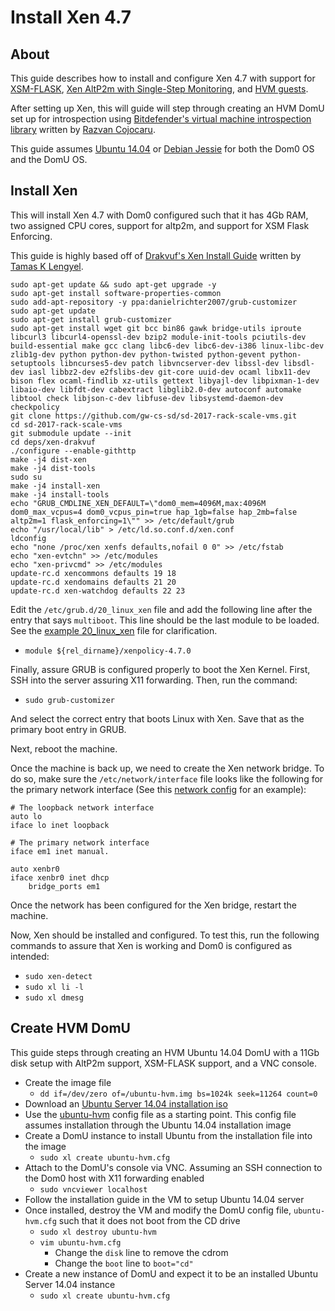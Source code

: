 Install Xen 4.7
==

About
--

This guide describes how to install and configure Xen 4.7 with support
for [XSM-FLASK][xsm], [Xen AltP2m with Single-Step Monitoring][altp2m], and [HVM guests][hvm].

After setting up Xen, this will guide will step through creating an HVM
DomU set up for introspection using [Bitdefender's virtual machine
introspection library][libbdvmi] written by [Razvan
Cojocaru][rcojocaru].

This guide assumes [Ubuntu 14.04][ubuntu] or [Debian Jessie][debian] for both the Dom0 OS
and the DomU OS.

Install Xen
--
This will install Xen 4.7 with Dom0 configured such that it has 4Gb RAM,
two assigned CPU cores, support for altp2m, and support for XSM Flask
Enforcing.

This guide is highly based off of [Drakvuf's Xen Install Guide][drakvuf]
written by [Tamas K Lengyel][tklengyel].

```
sudo apt-get update && sudo apt-get upgrade -y
sudo apt-get install software-properties-common
sudo add-apt-repository -y ppa:danielrichter2007/grub-customizer
sudo apt-get update
sudo apt-get install grub-customizer
sudo apt-get install wget git bcc bin86 gawk bridge-utils iproute libcurl3 libcurl4-openssl-dev bzip2 module-init-tools pciutils-dev build-essential make gcc clang libc6-dev libc6-dev-i386 linux-libc-dev zlib1g-dev python python-dev python-twisted python-gevent python-setuptools libncurses5-dev patch libvncserver-dev libssl-dev libsdl-dev iasl libbz2-dev e2fslibs-dev git-core uuid-dev ocaml libx11-dev bison flex ocaml-findlib xz-utils gettext libyajl-dev libpixman-1-dev libaio-dev libfdt-dev cabextract libglib2.0-dev autoconf automake libtool check libjson-c-dev libfuse-dev libsystemd-daemon-dev checkpolicy
git clone https://github.com/gw-cs-sd/sd-2017-rack-scale-vms.git
cd sd-2017-rack-scale-vms
git submodule update --init
cd deps/xen-drakvuf
./configure --enable-githttp
make -j4 dist-xen
make -j4 dist-tools
sudo su
make -j4 install-xen
make -j4 install-tools
echo "GRUB_CMDLINE_XEN_DEFAULT=\"dom0_mem=4096M,max:4096M dom0_max_vcpus=4 dom0_vcpus_pin=true hap_1gb=false hap_2mb=false altp2m=1 flask_enforcing=1\"" >> /etc/default/grub
echo "/usr/local/lib" > /etc/ld.so.conf.d/xen.conf
ldconfig
echo "none /proc/xen xenfs defaults,nofail 0 0" >> /etc/fstab
echo "xen-evtchn" >> /etc/modules
echo "xen-privcmd" >> /etc/modules
update-rc.d xencommons defaults 19 18
update-rc.d xendomains defaults 21 20
update-rc.d xen-watchdog defaults 22 23
```

Edit the `/etc/grub.d/20_linux_xen` file and add the following line
after the entry that says `multiboot`.  This line should be the last
module to be loaded.  See the [example 20_linux_xen][20_linux_xen] file
for clarification.
  - `module ${rel_dirname}/xenpolicy-4.7.0`

Finally, assure GRUB is configured properly to boot the Xen Kernel.
First, SSH into the server assuring X11 forwarding.  Then, run the
command:
  - `sudo grub-customizer`

And select the correct entry that boots Linux with Xen.  Save that as
the primary boot entry in GRUB.

Next, reboot the machine.

Once the machine is back up, we need to create the Xen network bridge.  To do so, make sure the `/etc/network/interface` file looks like the following for the primary network interface (See this [network config][netiface] for an example):

```
# The loopback network interface
auto lo
iface lo inet loopback

# The primary network interface
iface em1 inet manual.

auto xenbr0
iface xenbr0 inet dhcp
    bridge_ports em1
```

Once the network has been configured for the Xen bridge, restart the machine.

Now, Xen should be installed and configured.  To test this, run the
following commands to assure that Xen is working and Dom0 is configured
as intended:
  - `sudo xen-detect`
  - `sudo xl li -l`
  - `sudo xl dmesg`

Create HVM DomU
--

This guide steps through creating an HVM Ubuntu 14.04 DomU with a 11Gb disk setup with AltP2m support, XSM-FLASK support, and a VNC console.

  - Create the image file
    + `dd if=/dev/zero of=/ubuntu-hvm.img bs=1024k seek=11264 count=0`
  - Download an [Ubuntu Server 14.04 installation iso][ubuntu-iso]
  - Use the [ubuntu-hvm][domu] config file as a starting point.  This config file assumes installation through the Ubuntu 14.04 installation image
  - Create a DomU instance to install Ubuntu from the installation file into the image
    + `sudo xl create ubuntu-hvm.cfg`
  - Attach to the DomU's console via VNC.  Assuming an SSH connection to the Dom0 host with X11 forwarding enabled
    + `sudo vncviewer localhost`
  - Follow the installation guide in the VM to setup Ubuntu 14.04 server
  - Once installed, destroy the VM and modify the DomU config file, `ubuntu-hvm.cfg` such that it does not boot from the CD drive
    + `sudo xl destroy ubuntu-hvm`
    + `vim ubuntu-hvm.cfg`
      - Change the `disk` line to remove the cdrom
      - Change the `boot` line to `boot="cd"`
  - Create a new instance of DomU and expect it to be an installed Ubuntu Server 14.04 instance
    + `sudo xl create ubuntu-hvm.cfg`

[xsm]: https://wiki.xenproject.org/wiki/Xen_Security_Modules_:_XSM-FLASK#Enabling_XSM_in_Xen
[altp2m]: https://blog.xenproject.org/2016/04/13/stealthy-monitoring-with-xen-altp2m/
[hvm]: https://wiki.xen.org/wiki/Xen_Project_Software_Overview#HVM
[libbdvmi]: https://blog.xenproject.org/author/rc/
[rcojocaru]: https://github.com/razvan-cojocaru
[ubuntu]: https://wiki.ubuntu.com/TrustyTahr/ReleaseNotes
[debian]: https://www.debian.org/releases/jessie/
[drakvuf]: https://drakvuf.com/
[tklengyel]: https://tklengyel.com/
[20_linux_xen]: configs/20_linux_xen
[ubuntu-iso]: http://releases.ubuntu.com/14.04/ubuntu-14.04.5-server-amd64.iso
[domu]: configs/ubuntu-hvm.cfg
[netiface]: configs/interfaces
